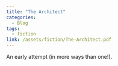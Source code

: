 ```yaml
---
title: "The Architect"
categories:
  - Blog
tags:
  - fiction
link: /assets/fiction/The-Architect.pdf
---
```

An early attempt (in more ways than one!).
